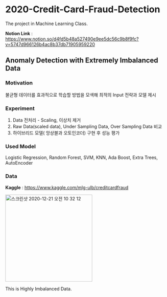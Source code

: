 # 2020-Credit-Card-Fraud-Detection
The project in Machine Learning Class.

**Notion Link** : https://www.notion.so/d4fd5b48a527490e9ee5dc56c9b8f9fc?v=5747d966126b4ac8b37db71905959220

## Anomaly Detection with Extremely Imbalanced Data


### Motivation
불균형 데이터를 효과적으로 학습할 방법을 모색해 최적의 Input 전략과 모델 제시

### Experiment
1. Data 전처리 - Scaling, 이상치 제거
2. Raw Data(scaled data), Under Sampling Data, Over Sampling Data 비교
3. 하이브리드 모델( 앙상블과 오토인코더) 구현 후 성능 평가

### Used Model
Logistic Regression, Random Forest, SVM, KNN, Ada Boost, Extra Trees, AutoEncoder

### Data
**Kaggle** : https://www.kaggle.com/mlg-ulb/creditcardfraud

<img width="272" alt="스크린샷 2020-12-21 오전 10 32 12" src="https://user-images.githubusercontent.com/54855238/102730399-ff665d80-4377-11eb-92f1-3a884c7f5e12.png">

This is Highly Imbalanced Data.

